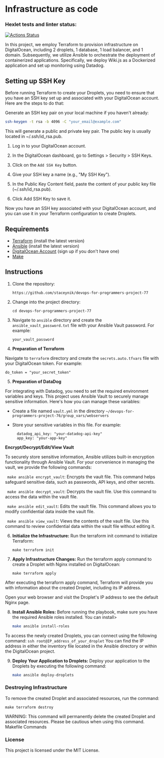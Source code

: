 # Infrastructure as code

### Hexlet tests and linter status:
[![Actions Status](https://github.com/staceynik/devops-for-programmers-project-77/workflows/hexlet-check/badge.svg)](https://github.com/staceynik/devops-for-programmers-project-77/actions)

In this project, we employ Terraform to provision infrastructure on DigitalOcean, including 2 droplets, 1 database, 1 load balancer, and 1 domain. Subsequently, we utilize Ansible to orchestrate the deployment of containerized applications. Specifically, we deploy Wiki.js as a Dockerized application and set up monitoring using Datadog.

## Setting up SSH Key

Before running Terraform to create your Droplets, you need to ensure that you have an SSH key set up and associated with your DigitalOcean account. Here are the steps to do that:

Generate an SSH key pair on your local machine if you haven't already:

   ```bash
   ssh-keygen -t rsa -b 4096 -C "your_email@example.com"
```
This will generate a public and private key pair. The public key is usually located in ~/.ssh/id_rsa.pub.

1. Log in to your DigitalOcean account.

2. In the DigitalOcean dashboard, go to Settings > Security > SSH Keys.

3. Click on the `Add SSH Key` button.

4. Give your SSH key a name (e.g., "My SSH Key").

5. In the Public Key Content field, paste the content of your public key file (~/.ssh/id_rsa.pub).

6. Click Add SSH Key to save it.

Now you have an SSH key associated with your DigitalOcean account, and you can use it in your Terraform configuration to create Droplets.

## Requirements

- [Terraform](https://www.terraform.io/downloads.html) (install the latest version)
- [Ansible](https://docs.ansible.com/ansible/latest/installation_guide/intro_installation.html) (install the latest version)
- [DigitalOcean Account](https://www.digitalocean.com/) (sign up if you don't have one)
- [Make](https://www.gnu.org/software/make/)


## Instructions

1. Clone the repository:

   ```https://github.com/staceynik/devops-for-programmers-project-77```

2. Change into the project directory:

   ```cd devops-for-programmers-project-77```

3. Navigate to `ansible` directory and create the `ansible_vault_password.txt` file with your Ansible Vault password. For example:

   ```your_vault_password```

4. **Preparation of Terraform**

Navigate to `terraform` directory and create the `secrets.auto.tfvars` file with your DigitalOcean token. For example:

   ```hcl
   do_token = "your_secret_token"
   ```
5. **Preparation of DataDog**

For integrating with Datadog, you need to set the required environment variables and keys. This project uses Ansible Vault to securely manage sensitive information. Here's how you can manage these variables:

- Create a file named `vault.yml` in the directory `~/devops-for-programmers-project-76/group_vars/webservers`
- Store your sensitive variables in this file. For example:

   ```vault_vars:
     datadog_api_key: "your-datadog-api-key"
     app_key: "your-app-key"
   ```
**Encrypt/Decrypt/Edit/View Vault**

To securely store sensitive information, Ansible utilizes built-in encryption functionality through Ansible Vault. For your convenience in managing the vault, we provide the following commands:

   ` make ansible encrypt_vault`: Encrypts the vault file. This command helps safeguard sensitive data, such as passwords, API keys, and other secrets.

   ` make ansible decrypt_vault`: Decrypts the vault file. Use this command to access the data within the vault file.

   ` make ansible edit_vault`: Edits the vault file. This command allows you to modify confidential data inside the vault file.

   ` make ansible view_vault`: Views the contents of the vault file. Use this command to review confidential data within the vault file without editing it.

6. **Initialize the Infrastructure:** Run the terraform init command to initialize Terraform:

   ```make terraform init```

7. **Apply Infrastructure Changes:** Run the terraform apply command to create a Droplet with Nginx installed on DigitalOcean:

   ```make terraform apply```

After executing the terraform apply command, Terraform will provide you with information about the created Droplet, including its IP address.

Open your web browser and visit the Droplet's IP address to see the default Nginx page.

8. **Install Ansible Roles:** Before running the playbook, make sure you have the required Ansible roles installed. You can install>

   ```bash
   make ansible install-roles
   ```
To access the newly created Droplets, you can connect using the following command: `ssh root@IP_address_of_your_droplet` You can find the IP address in either the inventory file located in the Ansible directory or within the DigitalOcean project.

9. **Deploy Your Application to Droplets:** Deploy your application to the Droplets by executing the following command:

    ```bash
    make ansible deploy-droplets
    ```

### Destroying Infrastructure

To remove the created Droplet and associated resources, run the command:

   ```make terraform destroy```

WARNING: This command will permanently delete the created Droplet and associated resources. Please be cautious when using this command.
Makefile Commands

### License

This project is licensed under the MIT License.
